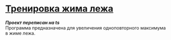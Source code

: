 # [Тренировка жима лежа](https://bench-press-training-ts.vercel.app/)
**_Проект переписан на ts_**  
Программа предназначена для увеличения одноповторного максимума в жиме лежа.
